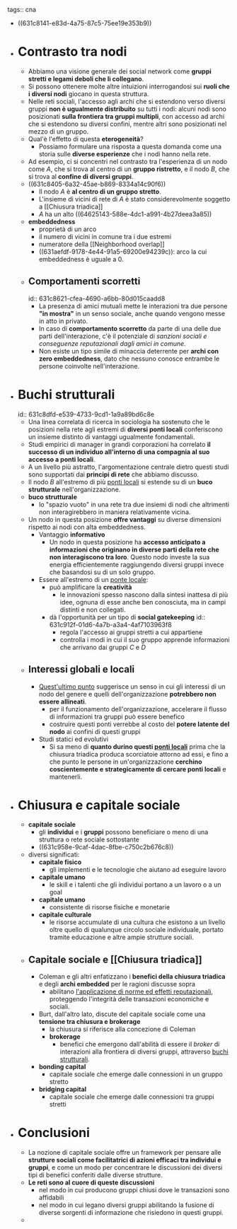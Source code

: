 tags:: cna

- ((631c8141-e83d-4a75-87c5-75ee19e353b9))
- # Contrasto tra nodi
	- Abbiamo una visione generale dei social network come **gruppi stretti e legami deboli che li collegano**.
	- Si possono ottenere molte altre intuizioni interrogandosi sui **ruoli che i diversi nodi** giocano in questa struttura.
	- Nelle reti sociali, l'accesso agli archi che si estendono verso diversi gruppi **non è ugualmente distribuito** su tutti i nodi: alcuni nodi sono posizionati **sulla frontiera tra gruppi multipli**, con accesso ad archi che si estendono su diversi confini, mentre altri sono posizionati nel mezzo di un gruppo.
	- Qual'è l'effetto di questa **eterogeneità**?
		- Possiamo formulare una risposta a questa domanda come una storia sulle **diverse esperienze** che i nodi hanno nella rete.
	- Ad esempio, ci si concentri nel contrasto tra l'esperienza di un nodo come $A$, che si trova al centro di un **gruppo ristretto**, e il nodo $B$, che si trova al **confine di diversi gruppi**.
	- ((631c8405-6a32-45ae-b869-8334a14c90f6))
		- Il nodo $A$ è **al centro di un gruppo stretto**.
		- L'insieme di vicini di rete di $A$ è stato considerevolmente soggetto a [[Chiusura triadica]]
		- $A$ ha un alto ((64625143-588e-4dc1-a991-4b27deea3a85))
	- **embeddedness**
		- proprietà di un arco
		- il numero di vicini in comune tra i due estremi
		- numeratore della [[Neighborhood overlap]]
		- ((631aefdf-9178-4e44-91a5-69200e94239c)): arco la cui embeddedness è uguale a 0.
	- ## Comportamenti scorretti
	  id:: 631c8621-cfea-4690-a6bb-80d015caadd8
		- La presenza di amici mutuali mette le interazioni tra due persone **"in mostra"** in un senso sociale, anche quando vengono messe in atto in privato.
		- In caso di **comportamento scorretto** da parte di una delle due parti dell'interazione, c'è il potenziale di *sanzioni sociali e conseguenze reputazionali dagli amici in comune.*
		- Non esiste un tipo simile di minaccia deterrente per **archi con zero embeddedness**, dato che nessuno conosce entrambe le persone coinvolte nell'interazione.
- # Buchi strutturali
  id:: 631c8dfd-e539-4733-9cd1-1a9a89bd6c8e
	- Una linea correlata di ricerca in sociologia ha sostenuto che le posizioni nella rete agli estremi di **diversi ponti locali** conferiscono un insieme distinto di vantaggi ugualmente fondamentali.
	- Studi empirici di manager in grandi corporazioni ha correlato **il successo di un individuo all'interno di una compagnia al suo accesso a ponti locali**.
	- A un livello più astratto, l'argomentazione centrale dietro questi studi sono supportati dai **principi di rete** che abbiamo discusso.
	- Il nodo $B$ all'estremo di più [ponti locali](((631aefdf-9178-4e44-91a5-69200e94239c))) si estende su di un **buco strutturale** nell'organizzazione.
	- **buco strutturale**
		- lo "spazio vuoto" in una rete tra due insiemi di nodi che altrimenti non interagirebbero in maniera relativamente vicina.
	- Un nodo in questa posizione **offre vantaggi** su diverse dimensioni rispetto ai nodi con alta embeddedness.
		- Vantaggio **informativo**
			- Un nodo in questa posizione ha **accesso anticipato a informazioni che originano in diverse parti della rete che non interagiscono tra loro**. Questo nodo investe la sua energia efficientemente raggiungendo diversi gruppi invece che basandosi su di un solo gruppo.
		- Essere all'estremo di un [ponte locale](((631aefdf-9178-4e44-91a5-69200e94239c))):
			- può amplificare la **creatività**
				- le innovazioni spesso nascono dalla sintesi inattesa di più idee, ognuna di esse anche ben conosciuta, ma in campi distinti e non collegati.
			- dà l'opportunità per un tipo di **social gatekeeping**
			  id:: 631c912f-01d6-4a7b-a3a4-4af7103963f8
				- regola l'accesso ai gruppi stretti a cui appartiene
				- controlla i modi in cui il suo gruppo apprende informazioni che arrivano dai gruppi $C$ e $D$
	- ## Interessi globali e locali
		- [Quest'ultimo punto](((631c912f-01d6-4a7b-a3a4-4af7103963f8))) suggerisce un senso in cui gli interessi di un nodo del genere e quelli dell'organizzazione **potrebbero non essere allineati**.
			- per il funzionamento dell'organizzazione, accelerare il flusso di informazioni tra gruppi può essere benefico
			- costruire questi ponti verrebbe al costo del **potere latente del nodo** ai confini di questi gruppi
		- Studi statici ed evolutivi
			- Si sa meno di **quanto durino questi [ponti locali](((631aefdf-9178-4e44-91a5-69200e94239c)))** prima che la chiusura triadica produca scorciatoie attorno ad essi, e fino a che punto le persone in un'organizzazione **cerchino coscientemente e strategicamente di cercare ponti locali** e mantenerli.
- # Chiusura e capitale sociale
	- **capitale sociale**
		- gli **individui** e i **gruppi** possono beneficiare o meno di una struttura  o rete sociale sottostante
		- ((631c958e-9caf-4dac-8fbe-c750c2b676c8))
	- diversi significati:
		- **capitale fisico**
			- gli implementi e le tecnologie che aiutano ad eseguire lavoro
		- **capitale umano**
			- le skill e i talenti che gli individui portano a un lavoro o a un goal
		- **capitale umano**
			- consistente di risorse fisiche e monetarie
		- **capitale culturale**
			- le risorse accumulate di una cultura che esistono a un livello oltre quello di qualunque circolo sociale individuale, portato tramite educazione e altre ampie strutture sociali.
	- ## Capitale sociale e [[Chiusura triadica]]
		- Coleman e gli altri enfatizzano i **benefici della chiusura triadica** e degli **archi embedded** per le ragioni discusse sopra
			- abilitano [l'applicazione di norme ed effetti reputazionali](((631c8621-cfea-4690-a6bb-80d015caadd8))), proteggendo l'integrità delle transazioni economiche e sociali.
		- Burt, dall'altro lato, discute del capitale sociale come una **tensione tra chiusura e brokerage**
			- la chiusura si riferisce alla concezione di Coleman
			- **brokerage**
				- benefici che emergono dall'abilità di essere il *broker* di interazioni alla frontiera di diversi gruppi, attraverso [buchi strutturali](((631c8dfd-e539-4733-9cd1-1a9a89bd6c8e))).
		- **bonding capital**
			- capitale sociale che emerge dalle connessioni in un gruppo stretto
		- **bridging capital**
			- capitale sociale che emerge dalle connessioni tra gruppi stretti
- # Conclusioni
	- La nozione di capitale sociale offre un framework per pensare alle **strutture sociali come facilitatrici di azioni efficaci tra individui e gruppi**, e come un modo per concentrare le discussioni dei diversi tipi di benefici conferiti dalle diverse strutture.
	- **Le reti sono al cuore di queste discussioni**
		- nel modo in cui producono gruppi chiusi dove le transazioni sono affidabili
		- nel modo in cui legano diversi gruppi abilitando la fusione di diverse sorgenti di informazione che risiedono in questi gruppi.
	-